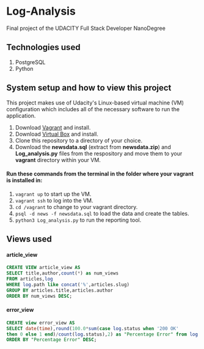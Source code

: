 # Log-Analysis
Final project of the UDACITY Full Stack Developer NanoDegree

## Technologies used
1. PostgreSQL
2. Python



## System setup and how to view this project
This project makes use of Udacity's Linux-based virtual machine (VM) configuration which includes all of the necessary software to run the application.
1. Download [Vagrant](https://www.vagrantup.com/) and install.
2. Download [Virtual Box](https://www.virtualbox.org/) and install. 
3. Clone this repository to a directory of your choice.
4. Download the **newsdata.sql** (extract from **newsdata.zip**) and **Log_analysis.py** files from the respository and move them to your **vagrant** directory within your VM.

#### Run these commands from the terminal in the folder where your vagrant is installed in: 
1. ```vagrant up``` to start up the VM.
2. ```vagrant ssh``` to log into the VM.
3. ```cd /vagrant``` to change to your vagrant directory.
4. ```psql -d news -f newsdata.sql``` to load the data and create the tables.
5. ```python3 Log_analysis.py``` to run the reporting tool.

## Views used
#### article_view
````sql
CREATE VIEW article_view AS 
SELECT title,author,count(*) as num_views 
FROM articles,log 
WHERE log.path like concat('%',articles.slug) 
GROUP BY articles.title,articles.author 
ORDER BY num_views DESC;
````
#### error_view
````sql
CREATE view error_view AS 
SELECT date(time),round(100.0*sum(case log.status when '200 OK' 
then 0 else 1 end)/count(log.status),2) as "Percentage Error" from log group by date(time) 
ORDER BY "Percentage Error" DESC;
````
